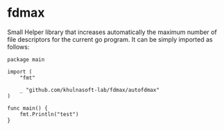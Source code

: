 # fdmax
Small Helper library that increases automatically the maximum number of file descriptors for the current go program.
It can be simply imported as follows:

```
package main

import (
	"fmt"

	_ "github.com/khulnasoft-lab/fdmax/autofdmax"
)

func main() {
	fmt.Println("test")
}
```
